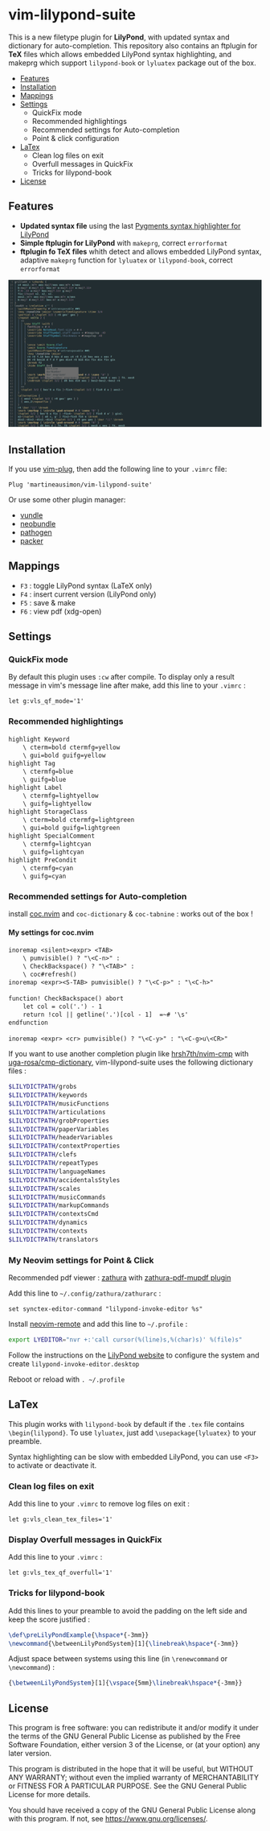 # vim-lilypond-suite

This is a new filetype plugin for **LilyPond**, with updated syntax and dictionary for auto-completion. This repository also contains an ftplugin for **TeX** files which allows embedded LilyPond syntax highlighting, and makeprg which support `lilypond-book` or `lyluatex` package out of the box.

* [Features](#Features)
* [Installation](#Installation)
* [Mappings](#Mappings)
* [Settings](#Settings)
	* QuickFix mode
	* Recommended highlightings
	* Recommended settings for Auto-completion
	* Point & click configuration
* [LaTex](#LaTex)
	* Clean log files on exit
	* Overfull messages in QuickFix
	* Tricks for lilypond-book
* [License](#License)

## Features

* **Updated syntax file** using the last [Pygments syntax highlighter for LilyPond](https://github.com/pygments/pygments/blob/master/pygments/lexers/_lilypond_builtins.py)
* **Simple ftplugin for LilyPond** with `makeprg`, correct `errorformat`
* **ftplugin fo TeX files** whith detect and allows embedded LilyPond syntax, adaptive `makeprg` function for `lyluatex` or `lilypond-book`, correct `errorformat`

<p align="center">
<img src="https://github.com/martineausimon/vim-lilypond-suite/blob/main/screenshoot.png">
</p>

## Installation

If you use [vim-plug](https://github.com/junegunn/vim-plug), then add the following line to your `.vimrc` file:

```vim
Plug 'martineausimon/vim-lilypond-suite'
```

Or use some other plugin manager:

* [vundle](https://github.com/gmarik/vundle)
* [neobundle](https://github.com/Shougo/neobundle.vim)
* [pathogen](https://github.com/tpope/vim-pathogen)
* [packer](https://github.com/wbthomason/packer.nvim)

## Mappings

* `F3` : toggle LilyPond syntax (LaTeX only)
* `F4` : insert current version (LilyPond only)
* `F5` : save & make
* `F6` : view pdf (xdg-open)

## Settings

### QuickFix mode

By default this plugin uses `:cw` after compile. To display only a result message in vim's message line after make, add this line to your `.vimrc` :

```vim
let g:vls_qf_mode='1'
```

### Recommended highlightings

```vim
highlight Keyword 
	\ cterm=bold ctermfg=yellow 
	\ gui=bold guifg=yellow
highlight Tag 
	\ ctermfg=blue 
	\ guifg=blue
highlight Label 
	\ ctermfg=lightyellow 
	\ guifg=lightyellow
highlight StorageClass 
	\ cterm=bold ctermfg=lightgreen 
	\ gui=bold guifg=lightgreen
highlight SpecialComment 
	\ ctermfg=lightcyan 
	\ guifg=lightcyan
highlight PreCondit 
	\ ctermfg=cyan 
	\ guifg=cyan

```

### Recommended settings for Auto-completion

install [coc.nvim](https://github.com/neoclide/coc.nvim) and `coc-dictionary` & `coc-tabnine` : works out of the box !

#### My settings for coc.nvim

```vim
inoremap <silent><expr> <TAB>
	\ pumvisible() ? "\<C-n>" :
	\ CheckBackspace() ? "\<TAB>" :
	\ coc#refresh()
inoremap <expr><S-TAB> pumvisible() ? "\<C-p>" : "\<C-h>"

function! CheckBackspace() abort
	let col = col('.') - 1
	return !col || getline('.')[col - 1]  =~# '\s'
endfunction

inoremap <expr> <cr> pumvisible() ? "\<C-y>" : "\<C-g>u\<CR>"
```

If you want to use another completion plugin like [hrsh7th/nvim-cmp](https://github.com/hrsh7th/nvim-cmp) with [uga-rosa/cmp-dictionary](https://github.com/uga-rosa/cmp-dictionary), vim-lilypond-suite uses the following dictionary files :

```bash
$LILYDICTPATH/grobs
$LILYDICTPATH/keywords
$LILYDICTPATH/musicFunctions
$LILYDICTPATH/articulations
$LILYDICTPATH/grobProperties
$LILYDICTPATH/paperVariables
$LILYDICTPATH/headerVariables
$LILYDICTPATH/contextProperties
$LILYDICTPATH/clefs
$LILYDICTPATH/repeatTypes
$LILYDICTPATH/languageNames
$LILYDICTPATH/accidentalsStyles
$LILYDICTPATH/scales
$LILYDICTPATH/musicCommands
$LILYDICTPATH/markupCommands
$LILYDICTPATH/contextsCmd
$LILYDICTPATH/dynamics
$LILYDICTPATH/contexts
$LILYDICTPATH/translators
```

### My Neovim settings for Point & Click

Recommended pdf viewer : [zathura](https://pwmt.org/projects/zathura/) with [zathura-pdf-mupdf plugin](https://pwmt.org/projects/zathura-pdf-mupdf/)

Add this line to `~/.config/zathura/zathurarc` :

	set synctex-editor-command "lilypond-invoke-editor %s"

Install [neovim-remote](https://github.com/mhinz/neovim-remote) and add this line to `~/.profile` :

```bash
export LYEDITOR="nvr +:'call cursor(%(line)s,%(char)s)' %(file)s"
```

Follow the instructions on the [LilyPond website](https://lilypond.org/doc/v2.23/Documentation/usage/configuring-the-system-for-point-and-click#) to configure the system and create `lilypond-invoke-editor.desktop`

Reboot or reload with `. ~/.profile`

## LaTex

This plugin works with `lilypond-book` by default if the `.tex` file contains `\begin{lilypond}`. To use `lyluatex`, just add `\usepackage{lyluatex}` to your preamble. 

Syntax highlighting can be slow with embedded LilyPond, you can use `<F3>` to activate or deactivate it.

### Clean log files on exit

Add this line to your `.vimrc` to remove log files on exit :

```vim
let g:vls_clean_tex_files='1'
```

### Display Overfull messages in QuickFix

Add this line to your `.vimrc` :

```vim
let g:vls_tex_qf_overfull='1'
```

### Tricks for lilypond-book

Add this lines to your preamble to avoid the padding on the left side and keep the score justified :

```tex
\def\preLilyPondExample{\hspace*{-3mm}}
\newcommand{\betweenLilyPondSystem}[1]{\linebreak\hspace*{-3mm}}
```

Adjust space between systems using this line (in `\renewcommand` or `\newcommand`) :

```tex
{\betweenLilyPondSystem}[1]{\vspace{5mm}\linebreak\hspace*{-3mm}}
```


## License

This program is free software: you can redistribute it and/or modify it under the terms of the GNU General Public License as published by the Free Software Foundation, either version 3 of the License, or (at your option) any later version.

This program is distributed in the hope that it will be useful, but WITHOUT ANY WARRANTY; without even the implied warranty of MERCHANTABILITY or FITNESS FOR A PARTICULAR PURPOSE.  See the GNU General Public License for more details.

You should have received a copy of the GNU General Public License along with this program.  If not, see <https://www.gnu.org/licenses/>.
